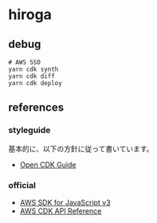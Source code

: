 # hiroga

## debug

```shell
# AWS SSO
yarn cdk synth
yarn cdk diff
yarn cdk deploy
```

## references

### styleguide

基本的に、以下の方針に従って書いています。

- [Open CDK Guide](https://github.com/kevinslin/open-cdk)

### official

- [AWS SDK for JavaScript v3](https://docs.aws.amazon.com/AWSJavaScriptSDK/v3/latest/index.html)
- [AWS CDK API Reference](https://docs.aws.amazon.com/cdk/api/latest/docs/aws-construct-library.html)
